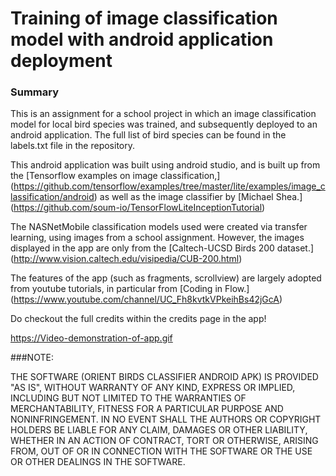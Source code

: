 # Training of image classification model with android application deployment

### Summary

This is an assignment for a school project in which an image classification model for local bird species was trained, and subsequently deployed to an android application. The full list of bird species can be found in the labels.txt file in the repository.

This android application was built using android studio, and is built up from the [Tensorflow examples on image classification,] (https://github.com/tensorflow/examples/tree/master/lite/examples/image_classification/android) as well as the image classifier by [Michael Shea.] (https://github.com/soum-io/TensorFlowLiteInceptionTutorial)

The NASNetMobile classification models used were created via transfer learning, using images from a school assignment. However, the images displayed in the app are only from the [Caltech-UCSD Birds 200 dataset.] (http://www.vision.caltech.edu/visipedia/CUB-200.html)

The features of the app (such as fragments, scrollview) are largely adopted from youtube tutorials, in particular from [Coding in Flow.] (https://www.youtube.com/channel/UC_Fh8kvtkVPkeihBs42jGcA)

Do checkout the full credits within the credits page in the app!

https://Video-demonstration-of-app.gif

###NOTE:

THE SOFTWARE (ORIENT BIRDS CLASSIFIER ANDROID APK) IS PROVIDED "AS IS", WITHOUT WARRANTY OF ANY KIND, EXPRESS OR IMPLIED, INCLUDING BUT NOT LIMITED TO THE WARRANTIES OF MERCHANTABILITY, FITNESS FOR A PARTICULAR PURPOSE AND NONINFRINGEMENT. IN NO EVENT SHALL THE AUTHORS OR COPYRIGHT HOLDERS BE LIABLE FOR ANY CLAIM, DAMAGES OR OTHER LIABILITY, WHETHER IN AN ACTION OF CONTRACT, TORT OR OTHERWISE, ARISING FROM, OUT OF OR IN CONNECTION WITH THE SOFTWARE OR THE USE OR OTHER DEALINGS IN THE SOFTWARE.

